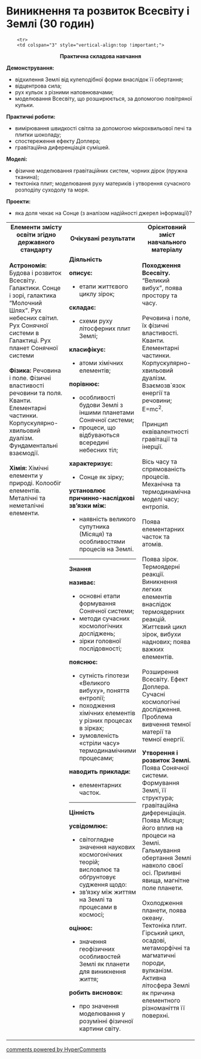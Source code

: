 <div id="hypercomments_widget" class="js-hypercomments-widget invisible"></div>

# Виникнення та розвиток Всесвіту і Землі (30 годин)

<table>
	<tr>
		<td width="35%" align="center"><b>Елементи змісту освіти згідно державного стандарту</b></td>
		<td width="35%" align="center"><b>Очікувані результати</b></td>
		<td width="30%" align="center"><b>Орієнтовний зміст навчального матеріалу</b></td>
	</tr>
	<tr>
		<td width="35%" style="vertical-align:top !important;">
<p><b>Астрономія:</b> Будова і розвиток Всесвіту.  Галактики. Сонце і зорі, галактика “Молочний Шлях”.
Рух небесних світил.  
Рух Сонячної системи в Галактиці.  Рух планет Сонячної системи <br><br>
<b>Фізика:</b> Речовина і поле. Фізичні властивості речовини та поля. Кванти. Елементарні частинки. Корпускулярно-хвильовий дуалізм. Фундаментальні взаємодії. <br><br>
<b>Хімія:</b> Хімічні елементи у природі. Колообіг елементів. Металічні та неметалічні елементи. </p>
		</td>
		<td width="35%" style="vertical-align:top !important;">
<b>Діяльність</b><br>
    <p><b>описує: </b><br>
    <ul>
    <li>етапи життєвого циклу зірок;</li>
    </ul>
    <b>складає:</b><br>
    <ul>
    <li>схеми руху літосферних плит Землі;</li>
    </ul>
    <b>класифікує: </b><br>
    <ul>
    <li>атоми хімічних елементів; </li>
    </ul>
    <b>порівнює: </b><br>
    <ul>
    <li>особливості будови Землі з іншими планетами Сонячної системи;</li>
    <li>процеси, що відбуваються всередині небесних тіл;</li>
    </ul>
    <b>характеризує: </b><br>
    <ul>
    <li>Сонце як зірку; </li>
    </ul>
    <b>установлює причинно-наслідкові зв’язки між:</b><br>
    <ul>
    <li>наявність великого супутника (Місяця) та особливостями процесів на Землі.</li>
    </ul></p>
		<hr>
		<b>Знання</b><br>
    <p><b>називає: </b><br>
    <ul>
    <li>основні етапи формування Сонячної системи; </li>
    <li>методи сучасних космологічних досліджень;</li>
    <li>зірки головної послідовності; </li>
    </ul>
    <b>пояснює: </b><br>
    <ul>
    <li>сутність гіпотези «Великого вибуху», поняття ентропії;</li>
    <li>походження хімічних елементів у різних процесах в зірках;</li>
    <li>зумовленість «стріли часу» термодинамічними процесами;</li>
    </ul>
    <b>наводить приклади: </b><br>
    <ul>
    <li>елементарних часток.</li>
    </ul></p>
		<hr>
				<b>Цінність</b><br>
    <p><b>усвідомлює: </b><br>
    <ul>
    <li>світоглядне значення наукових космогонічних теорій;</li>
    висловлює та обґрунтовує судження щодо: 
    <li>зв’язку між життям на Землі та процесами в космосі;</li>
    </ul>
    <b>оцінює:</b><br>
    <ul>
    <li>значення геофізичних особливостей Землі як планети для виникнення життя;</li>
    </ul>
    <b>робить висновок:</b><br>
    <ul>
    <li>про значення моделювання у розумінні фізичної картини світу.</li>
    </ul></p>
		</td>		
		<td width="30%" style="vertical-align:top !important;">
<p><b>Походження Всесвіту.</b> “Великий вибух”, поява простору та часу. <br><br>
Речовина і поле, їх фізичні властивості. Кванти. Елементарні частинки. Корпускулярно-хвильовий дуалізм. Взаємозв`язок енергії та речовини; Е=mc<sup>2</sup>.<br><br>
Принцип еквівалентності гравітації та інерції.<br><br>
Вісь часу та спрямованість процесів. Механічна та термодинамічна моделі часу; ентропія. <br><br>
Поява елементарних часток та атомів.<br><br>
Поява зірок. Термоядерні реакції. Виникнення легких елементів внаслідок термоядерних реакцій. Життєвий цикл зірок, вибухи наднових; поява важких елементів.<br><br>
Розширення Всесвіту. Ефект Доплера. Сучасні космологічні дослідження. Проблема вивчення темної матерії та темної енергії.</p>
<p><b>Утворення і розвиток Землі.</b> Поява Сонячної системи. Формування Землі, її структура; гравітаційна диференціація. Поява Місяця; його вплив на процеси на Землі. Гальмування обертання Землі навколо своєї осі. Приливні явища, магнітне поле планети.<br><br>
Охолодження планети, поява океану. Тектоніка плит. Гірський цикл, осадові, метаморфічні та магматичні породи, вулканізм. Активна літосфера Землі як причина елементного різноманіття її поверхні.</p>
		</td>
	</tr>

		<tr>
		<td colspan="3" style="vertical-align:top !important;">
<p align="center"><b>Практична складова навчання</b></p>
<p><b>Демонстрування:</b><br>
<ul>
    <li>відхилення Землі від кулеподібної форми внаслідок її обертання;</li>
    <li>відцентрова сила;</li>
    <li>рух кульок з різними наповнювачами;</li>
    <li>моделювання Всесвіту, що розширюється, за допомогою повітряної кульки.</li>
</ul></p>
<p><b>Практичні роботи:</b><br>
<ul>
    <li>вимірювання швидкості світла за допомогою мікрохвильової печі та плитки шоколаду;</li>
    <li>спостереження ефекту Доплера;</li>
    <li>гравітаційна диференціація сумішей.</li>
</ul></p>
<p><b>Моделі:</b><br>
<ul>
    <li>фізичне моделювання гравітаційних систем, чорних дірок (пружна тканина); </li>
    <li>тектоніка плит; моделювання руху материків і утворення сучасного розподілу суходолу та моря.</li>
</ul></p>
<p><b>Проекти:</b><br>
<ul>
<li>яка доля чекає на Сонце (з аналізом надійності джерел інформації)?</li>
</ul></p>
		</td>
	</tr>
</table>







<div class="js-hypercomments-container">
<a href="http://hypercomments.com" class="hc-link" title="comments widget">comments powered by HyperComments</a>
</div>